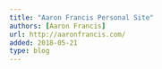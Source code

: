 ```yaml
---
title: "Aaron Francis Personal Site"
authors: [Aaron Francis]
url: http://aaronfrancis.com/
added: 2018-05-21
type: blog
---
```

